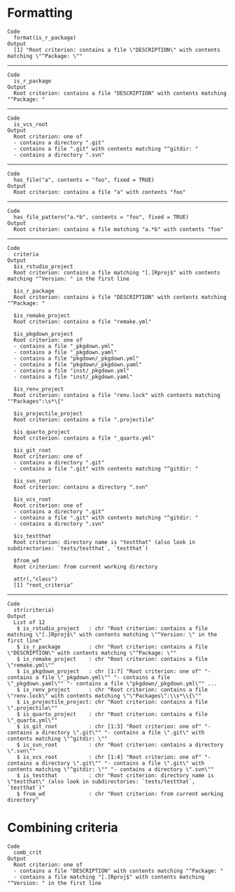# Formatting

    Code
      format(is_r_package)
    Output
      [1] "Root criterion: contains a file \"DESCRIPTION\" with contents matching \"^Package: \""

---

    Code
      is_r_package
    Output
      Root criterion: contains a file "DESCRIPTION" with contents matching "^Package: "

---

    Code
      is_vcs_root
    Output
      Root criterion: one of
      - contains a directory ".git"
      - contains a file ".git" with contents matching "^gitdir: "
      - contains a directory ".svn"

---

    Code
      has_file("a", contents = "foo", fixed = TRUE)
    Output
      Root criterion: contains a file "a" with contents "foo"

---

    Code
      has_file_pattern("a.*b", contents = "foo", fixed = TRUE)
    Output
      Root criterion: contains a file matching "a.*b" with contents "foo"

---

    Code
      criteria
    Output
      $is_rstudio_project
      Root criterion: contains a file matching "[.]Rproj$" with contents matching "^Version: " in the first line
      
      $is_r_package
      Root criterion: contains a file "DESCRIPTION" with contents matching "^Package: "
      
      $is_remake_project
      Root criterion: contains a file "remake.yml"
      
      $is_pkgdown_project
      Root criterion: one of
      - contains a file "_pkgdown.yml"
      - contains a file "_pkgdown.yaml"
      - contains a file "pkgdown/_pkgdown.yml"
      - contains a file "pkgdown/_pkgdown.yaml"
      - contains a file "inst/_pkgdown.yml"
      - contains a file "inst/_pkgdown.yaml"
      
      $is_renv_project
      Root criterion: contains a file "renv.lock" with contents matching ""Packages":\s*\{"
      
      $is_projectile_project
      Root criterion: contains a file ".projectile"
      
      $is_quarto_project
      Root criterion: contains a file "_quarto.yml"
      
      $is_git_root
      Root criterion: one of
      - contains a directory ".git"
      - contains a file ".git" with contents matching "^gitdir: "
      
      $is_svn_root
      Root criterion: contains a directory ".svn"
      
      $is_vcs_root
      Root criterion: one of
      - contains a directory ".git"
      - contains a file ".git" with contents matching "^gitdir: "
      - contains a directory ".svn"
      
      $is_testthat
      Root criterion: directory name is "testthat" (also look in subdirectories: `tests/testthat`, `testthat`)
      
      $from_wd
      Root criterion: from current working directory
      
      attr(,"class")
      [1] "root_criteria"

---

    Code
      str(criteria)
    Output
      List of 12
       $ is_rstudio_project   : chr "Root criterion: contains a file matching \"[.]Rproj$\" with contents matching \"^Version: \" in the first line"
       $ is_r_package         : chr "Root criterion: contains a file \"DESCRIPTION\" with contents matching \"^Package: \""
       $ is_remake_project    : chr "Root criterion: contains a file \"remake.yml\""
       $ is_pkgdown_project   : chr [1:7] "Root criterion: one of" "- contains a file \"_pkgdown.yml\"" "- contains a file \"_pkgdown.yaml\"" "- contains a file \"pkgdown/_pkgdown.yml\"" ...
       $ is_renv_project      : chr "Root criterion: contains a file \"renv.lock\" with contents matching \"\"Packages\":\\s*\\{\""
       $ is_projectile_project: chr "Root criterion: contains a file \".projectile\""
       $ is_quarto_project    : chr "Root criterion: contains a file \"_quarto.yml\""
       $ is_git_root          : chr [1:3] "Root criterion: one of" "- contains a directory \".git\"" "- contains a file \".git\" with contents matching \"^gitdir: \""
       $ is_svn_root          : chr "Root criterion: contains a directory \".svn\""
       $ is_vcs_root          : chr [1:4] "Root criterion: one of" "- contains a directory \".git\"" "- contains a file \".git\" with contents matching \"^gitdir: \"" "- contains a directory \".svn\""
       $ is_testthat          : chr "Root criterion: directory name is \"testthat\" (also look in subdirectories: `tests/testthat`, `testthat`)"
       $ from_wd              : chr "Root criterion: from current working directory"

# Combining criteria

    Code
      comb_crit
    Output
      Root criterion: one of
      - contains a file "DESCRIPTION" with contents matching "^Package: "
      - contains a file matching "[.]Rproj$" with contents matching "^Version: " in the first line

